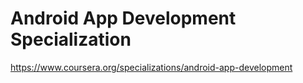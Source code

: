 # Android App Development Specialization

https://www.coursera.org/specializations/android-app-development
